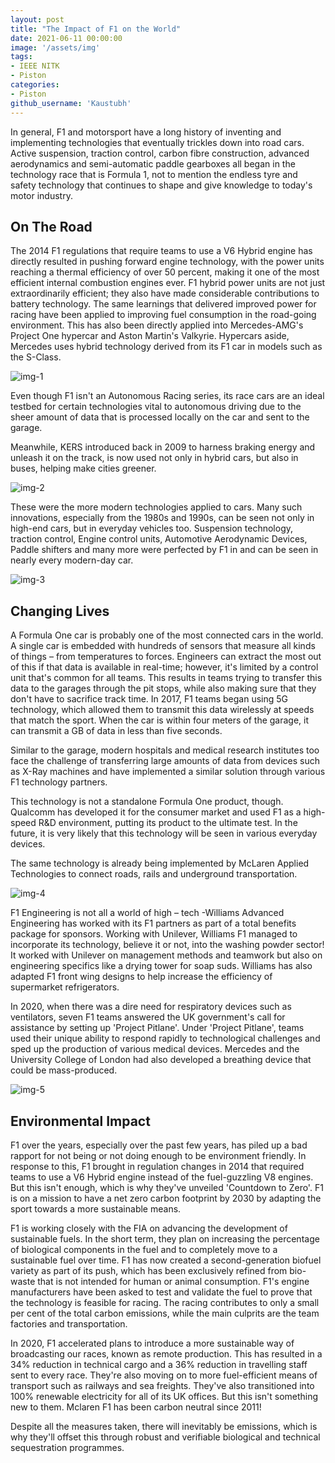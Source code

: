 ```yaml
---
layout: post
title: "The Impact of F1 on the World"
date: 2021-06-11 00:00:00
image: '/assets/img'
tags:
- IEEE NITK
- Piston
categories:
- Piston
github_username: 'Kaustubh'
---
```


In general, F1 and motorsport have a long history of inventing and implementing technologies that eventually trickles down into road cars. Active suspension, traction control, carbon fibre construction, advanced aerodynamics and semi-automatic paddle gearboxes all began in the technology race that is Formula 1, not to mention the endless tyre and safety technology that continues to shape and give knowledge to today's motor industry.

## On The Road

The 2014 F1 regulations that require teams to use a V6 Hybrid engine has directly resulted in pushing forward engine technology, with the power units reaching a thermal efficiency of over 50 percent, making it one of the most efficient internal combustion engines ever. F1 hybrid power units are not just extraordinarily efficient; they also have made considerable contributions to battery technology. The same learnings that delivered improved power for racing have been applied to improving fuel consumption in the road-going environment. This has also been directly applied into Mercedes-AMG's Project One hypercar and Aston Martin's Valkyrie. Hypercars aside, Mercedes uses hybrid technology derived from its F1 car in models such as the S-Class.

![img-1](/blog/assets/img/impact-of-f1/image1.jpg)

Even though F1 isn't an Autonomous Racing series, its race cars are an ideal testbed for certain technologies vital to autonomous driving due to the sheer amount of data that is processed locally on the car and sent to the garage.

Meanwhile, KERS introduced back in 2009 to harness braking energy and unleash it on the track, is now used not only in hybrid cars, but also in buses, helping make cities greener.

![img-2](/blog/assets/img/impact-of-f1/image2.jpg)

These were the more modern technologies applied to cars. Many such innovations, especially from the 1980s and 1990s, can be seen not only in high-end cars, but in everyday vehicles too. Suspension technology, traction control, Engine control units, Automotive Aerodynamic Devices, Paddle shifters and many more were perfected by F1 in and can be seen in nearly every modern-day car.

![img-3](/blog/assets/img/impact-of-f1/image3.jpg)

## Changing Lives

A Formula One car is probably one of the most connected cars in the world. A single car is embedded with hundreds of sensors that measure all kinds of things – from temperatures to forces. Engineers can extract the most out of this if that data is available in real-time; however, it's limited by a control unit that's common for all teams. This results in teams trying to transfer this data to the garages through the pit stops, while also making sure that they don't have to sacrifice track time. In 2017, F1 teams began using 5G technology, which allowed them to transmit this data wirelessly at speeds that match the sport. When the car is within four meters of the garage, it can transmit a GB of data in less than five seconds.

Similar to the garage, modern hospitals and medical research institutes too face the challenge of transferring large amounts of data from devices such as X-Ray machines and have implemented a similar solution through various F1 technology partners.

This technology is not a standalone Formula One product, though. Qualcomm has developed it for the consumer market and used F1 as a high-speed R&D environment, putting its product to the ultimate test. In the future, it is very likely that this technology will be seen in various everyday devices.

The same technology is already being implemented by McLaren Applied Technologies to connect roads, rails and underground transportation.

![img-4](/blog/assets/img/impact-of-f1/image4.jpg)

F1 Engineering is not all a world of high – tech -Williams Advanced Engineering has worked with its F1 partners as part of a total benefits package for sponsors. Working with Unilever, Williams F1 managed to incorporate its technology, believe it or not, into the washing powder sector! It worked with Unilever on management methods and teamwork but also on engineering specifics like a drying tower for soap suds. Williams has also adapted F1 front wing designs to help increase the efficiency of supermarket refrigerators.

In 2020, when there was a dire need for respiratory devices such as ventilators, seven F1 teams answered the UK government's call for assistance by setting up 'Project Pitlane'. Under 'Project Pitlane', teams used their unique ability to respond rapidly to technological challenges and sped up the production of various medical devices. Mercedes and the University College of London had also developed a breathing device that could be mass-produced.

![img-5](/blog/assets/img/impact-of-f1/image5.jpg)

## Environmental Impact

F1 over the years, especially over the past few years, has piled up a bad rapport for not being or not doing enough to be environment friendly. In response to this, F1 brought in regulation changes in 2014 that required teams to use a V6 Hybrid engine instead of the fuel-guzzling V8 engines. But this isn't enough, which is why they've unveiled 'Countdown to Zero'. F1 is on a mission to have a net zero carbon footprint by 2030 by adapting the sport towards a more sustainable means.

F1 is working closely with the FIA on advancing the development of sustainable fuels. In the short term, they plan on increasing the percentage of biological components in the fuel and to completely move to a sustainable fuel over time. F1 has now created a second-generation biofuel variety as part of its push, which has been exclusively refined from bio-waste that is not intended for human or animal consumption. F1's engine manufacturers have been asked to test and validate the fuel to prove that the technology is feasible for racing. The racing contributes to only a small per cent of the total carbon emissions, while the main culprits are the team factories and transportation.

In 2020, F1 accelerated plans to introduce a more sustainable way of broadcasting our races, known as remote production. This has resulted in a 34% reduction in technical cargo and a 36% reduction in travelling staff sent to every race. They're also moving on to more fuel-efficient means of transport such as railways and sea freights. They've also transitioned into 100% renewable electricity for all of its UK offices. But this isn't something new to them. Mclaren F1 has been carbon neutral since 2011!

Despite all the measures taken, there will inevitably be emissions, which is why they'll offset this through robust and verifiable biological and technical sequestration programmes.
